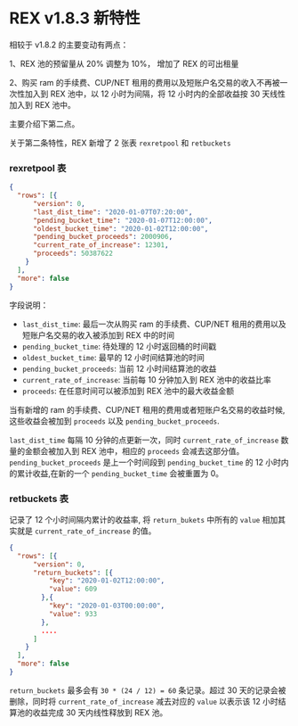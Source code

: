 # REX v1.8.3 新特性

相较于 v1.8.2 的主要变动有两点：

1、REX 池的预留量从 20% 调整为 10%， 增加了 REX 的可出租量

2、购买 ram 的手续费、CUP/NET 租用的费用以及短账户名交易的收入不再被一次性加入到 REX 池中，以 12 小时为间隔，将 12 小时内的全部收益按 30 天线性加入到 REX 池中。

主要介绍下第二点。

关于第二条特性，REX 新增了 2 张表 `rexretpool` 和 `retbuckets`

### rexretpool 表
```json
{
  "rows": [{
      "version": 0,
      "last_dist_time": "2020-01-07T07:20:00",       
      "pending_bucket_time": "2020-01-07T12:00:00",
      "oldest_bucket_time": "2020-01-02T12:00:00",
      "pending_bucket_proceeds": 2000906,
      "current_rate_of_increase": 12301,
      "proceeds": 50387622 
    }
  ],
  "more": false
}
```
字段说明：
* `last_dist_time`: 最后一次从购买 ram 的手续费、CUP/NET 租用的费用以及短账户名交易的收入被添加到 REX 中的时间
* `pending_bucket_time`: 待处理的 12 小时返回桶的时间戳
* `oldest_bucket_time`: 最早的 12 小时间结算池的时间
* `pending_bucket_proceeds`: 当前 12 小时间结算池的收益
* `current_rate_of_increase`: 当前每 10 分钟加入到 REX 池中的收益比率
* `proceeds`: 在任意时间可以被添加到 REX 池中的最大收益金额

当有新增的 ram 的手续费、CUP/NET 租用的费用或者短账户名交易的收益时候, 这些收益会被加到 `proceeds` 以及 `pending_bucket_proceeds`.

`last_dist_time` 每隔 10 分钟的点更新一次，同时 `current_rate_of_increase` 数量的金额会被加入到 REX 池中，相应的 `proceeds` 会减去这部分值。`pending_bucket_proceeds` 是上一个时间段到 `pending_bucket_time` 的 12 小时内的累计收益,在新的一个 `pending_bucket_time` 会被重置为 0。

### retbuckets 表

记录了 12 个小时间隔内累计的收益率, 将 `return_bukets` 中所有的 `value` 相加其实就是  `current_rate_of_increase` 的值。
```json
{
  "rows": [{
      "version": 0,
      "return_buckets": [{
          "key": "2020-01-02T12:00:00",
          "value": 609
        },{
          "key": "2020-01-03T00:00:00",
          "value": 933
        },
        ....
      ]
    }
  ],
  "more": false
}
```
`return_buckets` 最多会有 `30 * (24 / 12) = 60` 条记录。超过 30 天的记录会被删除，同时将 `current_rate_of_increase` 减去对应的 `value` 以表示该 12 小时结算池的收益完成 30 天内线性释放到 REX 池。





